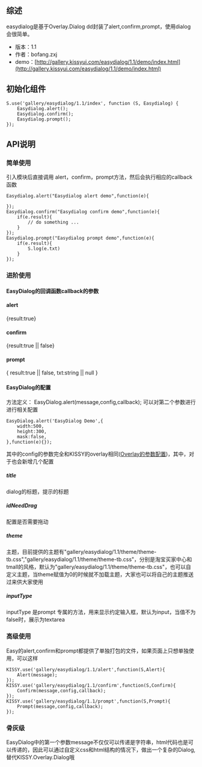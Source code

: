 ## 综述

easydialog是基于Overlay.Dialog dd封装了alert,confirm,prompt，使用dialog会很简单。

* 版本：1.1
* 作者：bofang.zxj
* demo：[http://gallery.kissyui.com/easydialog/1.1/demo/index.html](http://gallery.kissyui.com/easydialog/1.1/demo/index.html)

## 初始化组件
	
    S.use('gallery/easydialog/1.1/index', function (S, Easydialog) {
       	Easydialog.alert();
       	Easydialog.confirm();
       	Easydialog.prompt();
    });

## API说明

### 简单使用

引入模块后直接调用 alert，confirm，prompt方法，然后会执行相应的callback函数

```
Easydialog.alert("Easydialog alert demo",function(e){
	
});
Easydialog.confirm("Easydialog confirm demo",function(e){
	if(e.result){
		// do something ...
	}
});
Easydialog.prompt("Easydialog prompt demo",function(e){
	if(e.result){
		S.log(e.txt)
	}
});

```

### 进阶使用
#### EasyDialog的回调函数callback的参数
#### alert
{result:true}
#### confirm
{result:true || false}
#### prompt
{
	result:true || false,
	txt:string || null
}

#### EasyDialog的配置
方法定义：
EasyDialog.alert(message,config,callback);
可以对第二个参数进行进行相关配置
```
EasyDialog.alert('EasyDialog Demo',{
	width:500,
	height:300,
	mask:false,
},function(e){});
```
其中的config的参数完全和KISSY的overlay相同([Overlay的参数配置](http://docs.kissyui.com/docs/html/api/component/overlay/overlay.html))，其中，对于也会新增几个配置

##### title
dialog的标题，提示的标题
##### idNeedDrag
配置是否需要拖动
##### theme
主题，目前提供的主题有"gallery/easydialog/1.1/theme/theme-tb.css","gallery/easydialog/1.1/theme/theme-tb.css"，分别是淘宝买家中心和tmall的风格，默认为"gallery/easydialog/1.1/theme/theme-tb.css"，也可以自定义主题，当theme赋值为0的时候就不加载主题，大家也可以将自己的主题推送过来供大家使用
##### inputType
inputType 是prompt 专属的方法，用来显示约定输入框，默认为input，当值不为false时，展示为textarea


### 高级使用
Easy的alert,confirm和prompt都提供了单独打包的文件，如果页面上只想单独使用，可以这样
```
KISSY.use('gallery/easydialog/1.1/alert',function(S,Alert){
	Alert(message);
});
KISSY.use('gallery/easydialog/1.1/confirm',function(S,Confirm){
	Confirm(message,config,callback);
});
KISSY.use('gallery/easydialog/1.1/prompt',function(S,Prompt){
	Prompt(message,config,callback);
});
```
### 骨灰级
EasyDialog中的第一个参数message不仅仅可以传递是字符串，html代码也是可以传递的，因此可以通过自定义css和html结构的情况下，做出一个复杂的Dialog,替代KISSY.Overlay.Dialog哦

